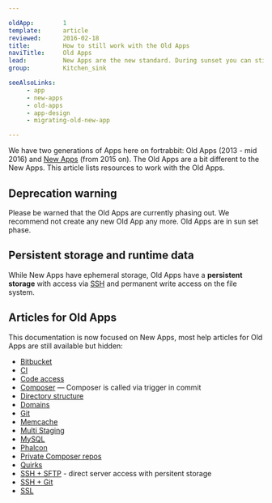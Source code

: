 ```yaml
---

oldApp:        1
template:      article
reviewed:      2016-02-18
title:         How to still work with the Old Apps
naviTitle:     Old Apps 
lead:          New Apps are the new standard. During sunset you can still use the Old Apps, this article helps finding your way.
group:         Kitchen_sink

seeAlsoLinks:
     - app
     - new-apps
     - old-apps
     - app-design
     - migrating-old-new-app

---
```


We have two generations of Apps here on fortrabbit: Old Apps (2013 - mid 2016) and [New Apps](new-apps) (from 2015 on). The Old Apps are a bit different to the New Apps. This article lists resources to work with the Old Apps.


## Deprecation warning

Please be warned that the Old Apps are currently phasing out. We recommend not create any new Old App any more. Old Apps are in sun set phase.


## Persistent storage and runtime data

While New Apps have ephemeral storage, Old Apps have a **persistent storage** with access via [SSH](ssh-sftp-old-app) and permanent write access on the file system.


## Articles for Old Apps

This documentation is now focused on New Apps, most help articles for Old Apps are still available but hidden:

* [Bitbucket](bitbucket-github-and-fortrabbit-old-app)
* [CI](continuous-integration-old-app)
* [Code access](code-access-old-app)
* [Composer](composer-old-app) — Composer is called via trigger in commit
* [Directory structure](directory-structure-old-app)
* [Domains](domains-old-app)
* [Git](git-old-app)
* [Memcache](memcache-old-app)
* [Multi Staging](multi-staging-old-app)
* [MySQL](mysql-old-app)
* [Phalcon](install-phalcon-old-app)
* [Private Composer repos](private-composer-repos-old-app)
* [Quirks](quirks-old-app)
* [SSH + SFTP](ssh-sftp-old-app) - direct server access with persitent storage
* [SSH + Git](ssh-git-old-app)
* [SSL](ssl-old-app)

